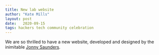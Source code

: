 ```yaml
---
title: New lab website
author: "Kate Mills"
layout: post
date:   2020-09-15
tags: hackers tech community celebration
---
```


We are so thrilled to have a new website, developed and designed by the inimitable [Jonny Saunders](https://github.com/sneakers-the-rat). 